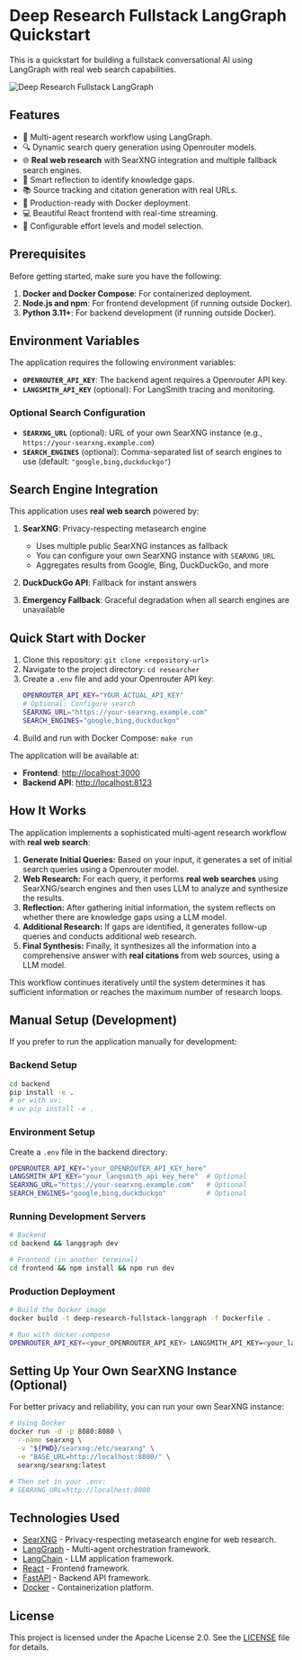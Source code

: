 # Deep Research Fullstack LangGraph Quickstart

This is a quickstart for building a fullstack conversational AI using LangGraph with real web search capabilities.

![Deep Research Fullstack LangGraph](./app.png)

## Features

- 🎯 Multi-agent research workflow using LangGraph.
- 🔍 Dynamic search query generation using Openrouter models.
- 🌐 **Real web research** with SearXNG integration and multiple fallback search engines.
- 🧠 Smart reflection to identify knowledge gaps.
- 📚 Source tracking and citation generation with real URLs.
- 🚀 Production-ready with Docker deployment.
- 💻 Beautiful React frontend with real-time streaming.
- 🔧 Configurable effort levels and model selection.

## Prerequisites

Before getting started, make sure you have the following:

1.  **Docker and Docker Compose**: For containerized deployment.
2.  **Node.js and npm**: For frontend development (if running outside Docker).
3.  **Python 3.11+**: For backend development (if running outside Docker).

## Environment Variables

The application requires the following environment variables:

-   **`OPENROUTER_API_KEY`**: The backend agent requires a Openrouter API key. 
-   **`LANGSMITH_API_KEY`** (optional): For LangSmith tracing and monitoring.

### Optional Search Configuration

-   **`SEARXNG_URL`** (optional): URL of your own SearXNG instance (e.g., `https://your-searxng.example.com`)
-   **`SEARCH_ENGINES`** (optional): Comma-separated list of search engines to use (default: `"google,bing,duckduckgo"`)

## Search Engine Integration

This application uses **real web search** powered by:

1. **SearXNG**: Privacy-respecting metasearch engine
   - Uses multiple public SearXNG instances as fallback
   - You can configure your own SearXNG instance with `SEARXNG_URL`
   - Aggregates results from Google, Bing, DuckDuckGo, and more

2. **DuckDuckGo API**: Fallback for instant answers
3. **Emergency Fallback**: Graceful degradation when all search engines are unavailable

## Quick Start with Docker

1.  Clone this repository: `git clone <repository-url>`
2.  Navigate to the project directory: `cd researcher`
3.  Create a `.env` file and add your Openrouter API key:
    ```bash
    OPENROUTER_API_KEY="YOUR_ACTUAL_API_KEY"
    # Optional: Configure search
    SEARXNG_URL="https://your-searxng.example.com"
    SEARCH_ENGINES="google,bing,duckduckgo"
    ```
4.  Build and run with Docker Compose: `make run`

The application will be available at:

-   **Frontend**: <http://localhost:3000>
-   **Backend API**: <http://localhost:8123>

## How It Works

The application implements a sophisticated multi-agent research workflow with **real web search**:

1.  **Generate Initial Queries:** Based on your input, it generates a set of initial search queries using a Openrouter model.
2.  **Web Research:** For each query, it performs **real web searches** using SearXNG/search engines and then uses LLM to analyze and synthesize the results.
3.  **Reflection:** After gathering initial information, the system reflects on whether there are knowledge gaps using a LLM model.
4.  **Additional Research:** If gaps are identified, it generates follow-up queries and conducts additional web research.
5.  **Final Synthesis:** Finally, it synthesizes all the information into a comprehensive answer with **real citations** from web sources, using a LLM model.

This workflow continues iteratively until the system determines it has sufficient information or reaches the maximum number of research loops.

## Manual Setup (Development)

If you prefer to run the application manually for development:

### Backend Setup

```bash
cd backend
pip install -e .
# or with uv:
# uv pip install -e .
```

### Environment Setup

Create a `.env` file in the backend directory:

```bash
OPENROUTER_API_KEY="your_OPENROUTER_API_KEY_here"
LANGSMITH_API_KEY="your_langsmith_api_key_here"  # Optional
SEARXNG_URL="https://your-searxng.example.com"   # Optional
SEARCH_ENGINES="google,bing,duckduckgo"          # Optional
```

### Running Development Servers

```bash
# Backend
cd backend && langgraph dev

# Frontend (in another terminal)
cd frontend && npm install && npm run dev
```

### Production Deployment

```bash
# Build the Docker image
docker build -t deep-research-fullstack-langgraph -f Dockerfile .

# Run with docker-compose
OPENROUTER_API_KEY=<your_OPENROUTER_API_KEY> LANGSMITH_API_KEY=<your_langsmith_api_key> docker-compose up
```

## Setting Up Your Own SearXNG Instance (Optional)

For better privacy and reliability, you can run your own SearXNG instance:

```bash
# Using Docker
docker run -d -p 8080:8080 \
  --name searxng \
  -v "${PWD}/searxng:/etc/searxng" \
  -e "BASE_URL=http://localhost:8080/" \
  searxng/searxng:latest

# Then set in your .env:
# SEARXNG_URL=http://localhost:8080
```

## Technologies Used

- [SearXNG](https://docs.searxng.org/) - Privacy-respecting metasearch engine for web research.
- [LangGraph](https://langchain-ai.github.io/langgraph/) - Multi-agent orchestration framework.
- [LangChain](https://python.langchain.com/) - LLM application framework.
- [React](https://react.dev/) - Frontend framework.
- [FastAPI](https://fastapi.tiangolo.com/) - Backend API framework.
- [Docker](https://www.docker.com/) - Containerization platform.

## License

This project is licensed under the Apache License 2.0. See the [LICENSE](LICENSE) file for details. 